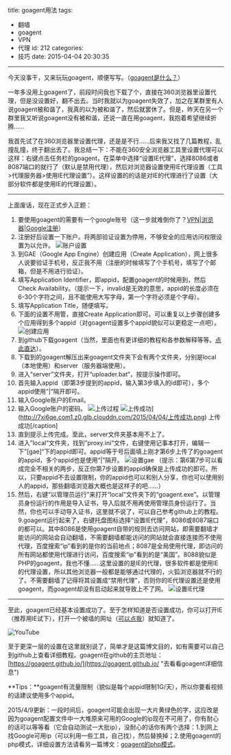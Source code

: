 title: goagent用法
tags:
  - 翻墙
  - goagent
  - VPN
  - 代理
id: 212
categories:
  - 技巧
date: 2015-04-04 20:30:35
---

今天没事干，又来玩玩goagent，顺便写写。<!--more-->（[goagent是什么？](http://zh.wikipedia.org/wiki/GoAgent "点此查看维基百科")）

一年多没用上goagent了，前段时间我也下载了个，直接在360浏览器里设置代理，但是没设置好，翻不出去。当时我就以为goagent失效了，加之在某群里有人说goagent被和谐了，我真的以为被和谐了，然后就罢休了。但是，昨天在另一个群里我又听说goagent没有被和谐，还说一直在用goagent，我抱着希望继续折腾……

我首先试了在360浏览器里设置代理，还是是不行……后来我又找了几篇教程，乱撞乱撞，终于翻出去了。我总结一下：不能在360安全浏览器工具里设置代理可以这样：右键点击任务栏的goagent，在菜单中选择“设置IE代理”，选择8086或者8087端口的就行了（默认是禁用代理），然后对浏览器设置使用IE代理设置（工具>代理服务器>使用IE代理设置”）。这样设置的的话是对IE的代理进行了设置（大部分软件都是使用IE的代理设置）。

* * *

上面废话，现在正式步入正题：
1. 要使用goagent的需要有一个google账号（这一步就难倒你了？[VPN](http://www.e12e.com/2015/01/30/一些小技巧（持续更新）/ "VPN就在其中")|[浏览器](http://www.e12e.com/2015/03/21/翻墙浏览器全平台版本（windowsandroidiphoneipad-hd）/ "借用一下别人配置好的goagent浏览器")|[Google注册](https://accounts.google.com/SignUp?continue=https%3A%2F%2Fwww.google.com.hk%2F&amp;hl=zh-CN "去注册个Google账号")）
2. 注册好后设置一下账户。将两部验证设置为停用，不够安全的应用访问权限设置为以允许。
![账户设置](http://7xi6qe.com1.z0.glb.clouddn.com/2015/04/04/账户设置.png)
3. 到GAE（Google App Engine）创建应用（Create Application），网上很多人说要验证手机号，反正我不用（注册的时候填写了个手机号，填写了个邮箱，但是不用进行验证）。
 1. 填写Application Identifier，即appid，配置goagent的时候用到，然后Check Availability。（提示一下，invalid是无效的意思，appid的长度必须在6-30个字符之间，且不能使用大写字母，第一个字符必须是个字母）。
 2. 填写Application Title，随便填写。
 3. 下面的设置不用管，直接Create Application即可。可以重复以上步骤创建多个应用得到多个appid（对goagent设置多个appid貌似可以更稳定一点吧）。
![创建应用](http://7xi6qe.com1.z0.glb.clouddn.com/2015/04/04/创建应用.png)
4. 到github下载goagent（当然，里面也有更详细的教程和各参数解释等等。[点此直达](https://github.com/goagent/goagent "去下载goagent")）。
5. 下载到的goagent解压出来goagent文件夹下会有两个文件夹，分别是local（本地使用）和server（服务器端使用）。
6. 进入“server”文件夹，打开“uploader.bat“，按提示操作即可。
 1. 首先输入appid（即第3步提到的appid，输入第3步填入的id即可），多个appid使用”|“隔开即可。
 2. 输入Google账户的Email。
 3. 输入Google账户的密码。
![上传过程](http://7xi6qe.com1.z0.glb.clouddn.com/2015/04/04/上传过程.png)
![上传成功](http://7xi6qe.com1.z0.glb.clouddn.com/2015/04/04/上传成功.png)](http://7xi6qe.com1.z0.glb.clouddn.com/2015/04/04/上传成功.png) 上传成功[/caption]
 4. 直到提示上传完成。至此，server文件夹基本用不上了。
7. 进入”local“文件夹，找到”proxy.ini“文件，右键使用记事本打开，编辑一下”[gae]“下的appid即可。appid等于号后面填上刚才第6步上传了的goagent的appid，多个appid也是使用“|”隔开。
![设置gae](http://7xi6qe.com1.z0.glb.clouddn.com/2015/04/04/设置gae.png)
（提示：第6第7步可以看成完全不相关的两步，反正你第7步设置的appid确保是上传成功的即可。所以，只要appid不去设置限制，你的appid也可以和别人分享，你也可以使用别人的appid，那些翻墙浏览器大概也是这样子的吧……）
8. 然后，右键“以管理员运行”来打开“local”文件夹下的“goagent.exe”。以管理员身份运行的作用是导入证书，导入后就不用再使用管理员身份运行了。当然，你也可以手动导入证书，这里就不说了，可以自己参考github上的教程。
9.goagent运行起来了，右键托盘图标选择“设置IE代理”，8086或8087端口的都可以。其中8086是使用goagent自带的规则去访问网站，即需要翻墙才能访问的网站会自动翻墙，不需要翻墙都能访问的网站就会直接连接而不使用代理，百度搜索“ip”看到的是你的当前地点；8087是全局使用代理，即访问的所有网站都使用代理进行访问，百度搜索“ip”看到的是“美国”。8088貌似是PHP的goagent，我也不懂……这里设置的是IE的代理，很多软件都是使用IE的代理设置，所以其他浏览器一般都是能够通过代理的，火狐浏览器就不行的了。不需要翻墙了记得将其设置成“禁用代理”，否则你的IE代理设置还是使用goagent，而goagent却没有启动起来就导致上不了网。
![设置IE代理](http://7xi6qe.com1.z0.glb.clouddn.com/2015/04/04/设置IE代理.png)
* * *

至此，goagent已经基本设置成功了。至于怎样知道是否设置成功，你可以打开IE（推荐用IE试下），打开一个被墙的网址（[可以点我](https://www.youtube.com/ "YouTube")）就知道了。

![YouTube](http://7xi6qe.com1.z0.glb.clouddn.com/2015/04/04/YouTube.png)


至于更深一层的设置在这里就别说了，简单才是这篇博文目的，如有需要可以自己到github上查看详细教程。goagent在github的主页地址：[https://goagent.github.io/](https://goagent.github.io/ "去看看goagent详细信息")


**Tips：**goagent有流量限制（貌似是每个appid限制1G/天），所以你要看视频的话建议使用多个appid。


2015/4/9更新：一段时间后，goagent可能会出现一大片黄绿色的字，这应改是因为goagent配置文件中一大堆原来可用的Google的ip现在不可用了，你有耐心的话可以等等看（它会自动测试一大批ip），没耐心的话你有两个选择：1.到网上找Google可用ip（可以利用一些工具，自己找），然后替换掉；2.使用goagent的php模式，详细设置方法请看另一篇博文：[goagent的php模式](http://www.e12e.com/2015/04/09/goagent的php模式/ "去看看")。